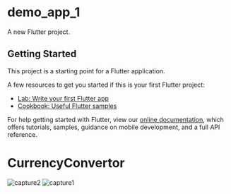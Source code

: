 # demo_app_1

A new Flutter project.

## Getting Started

This project is a starting point for a Flutter application.

A few resources to get you started if this is your first Flutter project:

- [Lab: Write your first Flutter app](https://flutter.dev/docs/get-started/codelab)
- [Cookbook: Useful Flutter samples](https://flutter.dev/docs/cookbook)

For help getting started with Flutter, view our
[online documentation](https://flutter.dev/docs), which offers tutorials,
samples, guidance on mobile development, and a full API reference.
# CurrencyConvertor

![capture2](https://user-images.githubusercontent.com/47916325/118042727-19cbc280-b37d-11eb-8551-b82874fc007c.png)
![capture1](https://user-images.githubusercontent.com/47916325/118042733-1b958600-b37d-11eb-8e80-64849bd69d9b.png)
